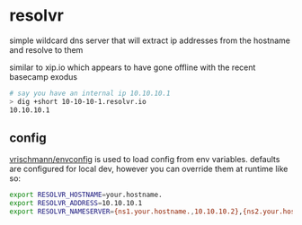 # resolvr

simple wildcard dns server that will extract ip addresses from the hostname and resolve to them

similar to xip.io which appears to have gone offline with the recent basecamp exodus

```bash
# say you have an internal ip 10.10.10.1
> dig +short 10-10-10-1.resolvr.io
10.10.10.1
```

## config

[vrischmann/envconfig](https://github.com/vrischmann/envconfig) is used to load config from env variables. 
defaults are configured for local dev, however you can override them at runtime like so:

```bash
export RESOLVR_HOSTNAME=your.hostname.
export RESOLVR_ADDRESS=10.10.10.1
export RESOLVR_NAMESERVER={ns1.your.hostname.,10.10.10.2},{ns2.your.hostname.,10.10.10.3}
```